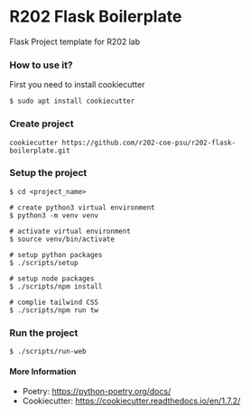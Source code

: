 # R202 Flask Boilerplate
Flask Project template for R202 lab

### How to use it?
First you need to install cookiecutter
```
$ sudo apt install cookiecutter
```
### Create project
```
cookiecutter https://github.com/r202-coe-psu/r202-flask-boilerplate.git
```
### Setup the project
```
$ cd <project_name>

# create python3 virtual environment
$ python3 -m venv venv

# activate virtual environment
$ source venv/bin/activate

# setup python packages
$ ./scripts/setup

# setup node packages
$ ./scripts/npm install

# complie tailwind CSS
$ ./scripts/npm run tw
```

### Run the project
```
$ ./scripts/run-web
```

#### More Information
- Poetry: https://python-poetry.org/docs/
- Cookiecutter: https://cookiecutter.readthedocs.io/en/1.7.2/
